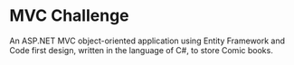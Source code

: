 # MVC Challenge

An ASP.NET MVC object-oriented application using Entity Framework and Code first design, written in the language of C#, to store Comic books.
